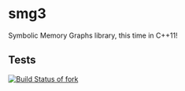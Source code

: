 # smg3
Symbolic Memory Graphs library, this time in C++11!

## Tests

[![Build Status of fork](https://travis-ci.org/michkot/smg3.svg)](https://travis-ci.org/michkot/smg3)
